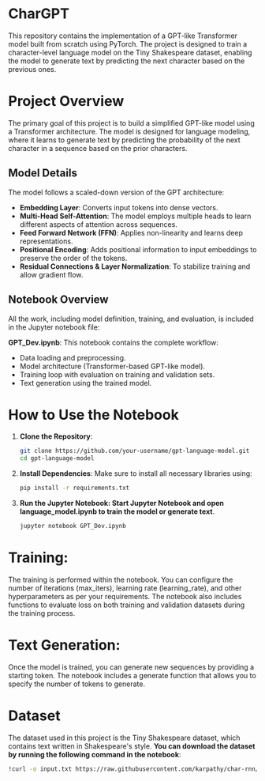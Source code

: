# CharGPT
This repository contains the implementation of a GPT-like Transformer model built from scratch using PyTorch. The project is designed to train a character-level language model on the Tiny Shakespeare dataset, enabling the model to generate text by predicting the next character based on the previous ones.
# Project Overview
The primary goal of this project is to build a simplified GPT-like model using a Transformer architecture. The model is designed for language modeling, where it learns to generate text by predicting the probability of the next character in a sequence based on the prior characters.
## Model Details
The model follows a scaled-down version of the GPT architecture:

- **Embedding Layer**: Converts input tokens into dense vectors.
- **Multi-Head Self-Attention**: The model employs multiple heads to learn different aspects of attention across sequences.
- **Feed Forward Network (FFN)**: Applies non-linearity and learns deep representations.
- **Positional Encoding**: Adds positional information to input embeddings to preserve the order of the tokens.
- **Residual Connections & Layer Normalization**: To stabilize training and allow gradient flow.
## Notebook Overview
All the work, including model definition, training, and evaluation, is included in the Jupyter notebook file:

**GPT_Dev.ipynb**: This notebook contains the complete workflow:
- Data loading and preprocessing.
- Model architecture (Transformer-based GPT-like model).
- Training loop with evaluation on training and validation sets.
- Text generation using the trained model.
# How to Use the Notebook
1. **Clone the Repository**:

   ```bash
   git clone https://github.com/your-username/gpt-language-model.git
   cd gpt-language-model
2. **Install Dependencies**:
Make sure to install all necessary libraries using:
   ```bash
   pip install -r requirements.txt
3. **Run the Jupyter Notebook: Start Jupyter Notebook and open language_model.ipynb to train the model or generate text**.
    ```bash
    jupyter notebook GPT_Dev.ipynb
    
# Training:
The training is performed within the notebook. You can configure the number of iterations (max_iters), learning rate (learning_rate), and other hyperparameters as per your requirements.
The notebook also includes functions to evaluate loss on both training and validation datasets during the training process.
# Text Generation: 
Once the model is trained, you can generate new sequences by providing a starting token. The notebook includes a generate function that allows you to specify the number of tokens to generate.

# Dataset
The dataset used in this project is the Tiny Shakespeare dataset, which contains text written in Shakespeare's style. 
  **You can download the dataset by running the following command in the notebook**:
 ```bash
 !curl -o input.txt https://raw.githubusercontent.com/karpathy/char-rnn/master/data/tinyshakespeare/input.txt
